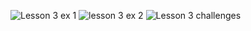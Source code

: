 ![Lesson 3 ex  1](https://user-images.githubusercontent.com/128070765/229329404-3e10d690-99d5-485f-98b0-67176a082c57.png)
![lesson 3 ex  2](https://user-images.githubusercontent.com/128070765/229329405-2993946a-2db6-4db5-a8bd-056d098096e3.png)
![Lesson 3 challenges](https://user-images.githubusercontent.com/128070765/229329407-ac0d5d89-6694-4f19-bab1-95b2f9fcff9a.png)
